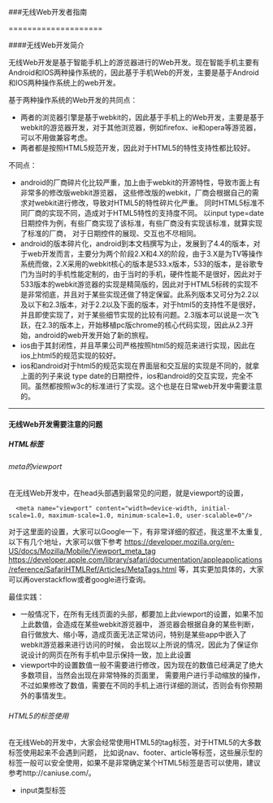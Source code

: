 ###无线Web开发者指南

====================

####无线Web开发简介


无线Web开发是基于智能手机上的游览器进行的Web开发。现在智能手机主要有Android和IOS两种操作系统的，因此基于手机Web的开发，主要是基于Android和IOS两种操作系统上的web开发。

基于两种操作系统的Web开发的共同点：

* 两者的浏览器引擎是基于webkit的，因此基于手机上的Web开发，主要是基于webkit的游览器开发，对于其他浏览器，例如firefox、ie和opera等游览器，可以不用做兼容考虑。
* 两者都是按照HTML5规范开发，因此对于HTML5的特性支持性都比较好。

不同点：

* android的厂商碎片化比较严重，加上由于webkit的开源特性，导致市面上有非常多的修改版webkit游览器，
这些修改版的webkit，厂商会根据自己的需求对webkit进行修改，导致对HTML5的特性碎片化严重。
同时HTML5标准不同厂商的实现不同，造成对于HTML5特性的支持度不同。
以input type=date 日期控件为例，有些厂商实现了该标准，有些厂商没有实现该标准，就算实现了标准的厂商，
对于日期控件的展现、交互也不尽相同。
* android的版本碎片化，android到本文档撰写为止，发展到了4.4的版本，对于web开发而言，主要分为两个阶段2.X和4.X的阶段，由于3.X是为TV等操作系统而做，2.X采用的webkit核心的版本是533.x版本，533的版本，是谷歌专门为当时的手机性能定制的，由于当时的手机，硬件性能不是很好，因此对于533版本的webkit游览器的实现是精简版的，因此对于HTML5标砖的实现不是非常彻底，并且对于某些实现还做了特定保留。此系列版本又可分为2.2以及以下和2.3版本，对于2.2以及下面的版本，对于html5的支持性不是很好，并且即使实现了，对于某些细节实现的比较有问题。2.3版本可以说是一次飞跃，在2.3的版本上，开始移植pc版chrome的核心代码实现，因此从2.3开始，android的web开发开始了新的旅程。
* ios由于其封闭性，并且苹果公司严格按照html5的规范来进行实现，因此在ios上html5的规范实现的较好。
* ios和android对于html5的规范实现在界面层和交互层的实现是不同的，就拿上面的列子来说 type date的日期控件，ios和android的交互实现，完全不同。虽然都按照w3c的标准进行了实现。这个也是在日常web开发中需要注意的。

--------

#### 无线Web开发需要注意的问题

##### HTML标签

###### meta的viewport
在无线Web开发中，在head头部遇到最常见的问题，就是viewport的设置， 
```
  <meta name="viewport" content="width=device-width, initial-scale=1.0, maximum-scale=1.0, minimum-scale=1.0, user-scalable=0"/>
```
对于这里面的设置，大家可以Google一下，有非常详细的叙述，我这里不太重复,以下有几个地址，大家可以做下参考
https://developer.mozilla.org/en-US/docs/Mozilla/Mobile/Viewport_meta_tag
https://developer.apple.com/library/safari/documentation/appleapplications/reference/SafariHTMLRef/Articles/MetaTags.html
等，其实更加具体的，大家可以再overstackflow或者google进行查询。

最佳实践：

* 一般情况下，在所有无线页面的头部，都要加上此viewport的设置，如果不加上此数值，会造成在某些webkit游览器中，
游览器会根据自身的某些判断，自行做放大、缩小等，造成页面无法正常访问，特别是某些app中嵌入了webkit游览器来进行访问的时候，
会出现以上所说的情况，因此为了保证你说设计的网页在所有手机中显示保持一致，加上此设置
* viewport中的设置数值一般不需要进行修改，因为现在的数值已经满足了绝大多数项目，当然会出现在非常特殊的页面里，
需要用户进行手动缩放的操作，不过如果修改了数值，需要在不同的手机上进行详细的测试，否则会有你预期外的事情发生。

###### HTML5的标签使用
在无线Web的开发中，大家会经常使用HTML5的tag标签，对于HTML5的大多数标签使用起来不会遇到问题，
比如说nav、footer、article等标签，这些展示型的标签一般可以安全使用，如果不是非常确定某个HTML5标签是否可以使用，建议参考http://caniuse.com/。

* input类型标签




